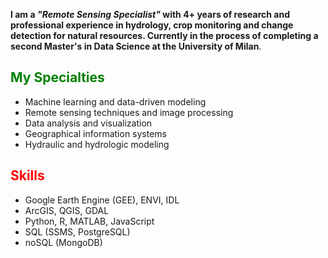 **I am a ***"Remote Sensing Specialist"*** with 4+ years of research and professional experience in hydrology, crop monitoring and change detection for natural resources. Currently in the process of completing a second Master's in Data Science at the University of Milan**.

## <font color="green">My Specialties</font>
- Machine learning and data-driven modeling
- Remote sensing techniques and image processing
- Data analysis and visualization
- Geographical information systems
- Hydraulic and hydrologic modeling

## <font color="red">Skills</font>
- Google Earth Engine (GEE), ENVI, IDL
- ArcGIS, QGIS, GDAL
- Python, R, MATLAB, JavaScript
- SQL (SSMS, PostgreSQL)
- noSQL (MongoDB)
